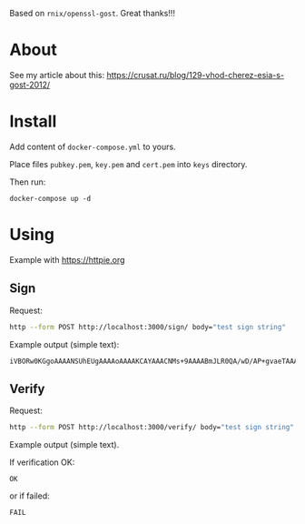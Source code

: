 Based on `rnix/openssl-gost`. Great thanks!!!

# About

See my article about this: https://crusat.ru/blog/129-vhod-cherez-esia-s-gost-2012/

# Install

Add content of `docker-compose.yml` to yours.

Place files `pubkey.pem`, `key.pem` and `cert.pem` into `keys` directory.

Then run:

```
docker-compose up -d
```

# Using

Example with https://httpie.org

## Sign

Request:

```bash
http --form POST http://localhost:3000/sign/ body="test sign string"
```

Example output (simple text):

```text
iVBORw0KGgoAAAANSUhEUgAAAAoAAAAKCAYAAACNMs+9AAAABmJLR0QA/wD/AP+gvaeTAAAAB3RJTUUH1ggDCwMADQ4NnwAAAFVJREFUGJWNkMEJADEIBEcbSDkXUnfSgnBVeZ8LSAjiwjyEQXSFEIcHGP9oAi+H0Bymgx9MhxbFdZE2a0s9kTZdw01ZhhYkABSwgmf1Z6r1SNyfFf4BZ+ZUExcNUQUAAAAASUVORK5CYII=
```

## Verify

Request:

```bash
http --form POST http://localhost:3000/verify/ body="test sign string" signature="iVBORw0KGgoAAAANSUhEUgAAAAoAAAAKCAYAAACNMs+9AAAABmJLR0QA/wD/AP+gvaeTAAAAB3RJTUUH1ggDCwMADQ4NnwAAAFVJREFUGJWNkMEJADEIBEcbSDkXUnfSgnBVeZ8LSAjiwjyEQXSFEIcHGP9oAi+H0Bymgx9MhxbFdZE2a0s9kTZdw01ZhhYkABSwgmf1Z6r1SNyfFf4BZ+ZUExcNUQUAAAAASUVORK5CYII="
```

Example output (simple text).

If verification OK:

```Text
OK
```

or if failed:

```Text
FAIL
```
